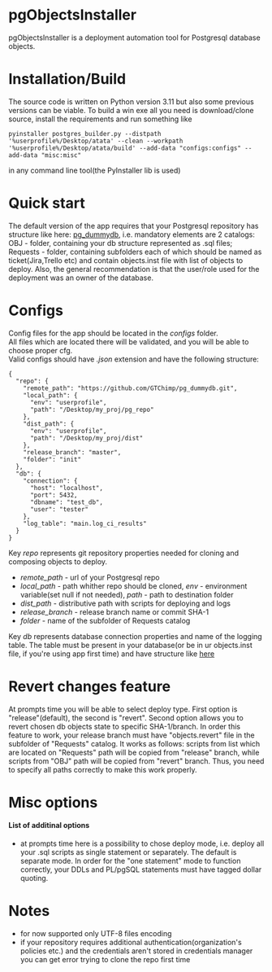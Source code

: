 # pgObjectsInstaller

pgObjectsInstaller is a deployment automation tool for Postgresql database objects.


# Installation/Build

The source code is written on Python version 3.11 but also some previous versions can be viable.
To build a win exe all you need is download/clone source, install the requirements and run something like 
```
pyinstaller postgres_builder.py --distpath '%userprofile%/Desktop/atata' --clean --workpath '%userprofile%/Desktop/atata/build' --add-data "configs:configs" --add-data "misc:misc"
```
in any command line tool(the PyInstaller lib is used)

# Quick start

The default version of the app requires that your Postgresql repository has structure like here: [pg_dummydb](https://github.com/GTChimp/pg_dummydb), i.e. mandatory elements are 2 catalogs: OBJ - folder, containing your db structure represented as .sql files; Requests - folder, containing subfolders each of which should be named as ticket(Jira,Trello etc) and contain objects.inst file with list of objects to deploy.
Also, the general recommendation is that the user/role used for the deployment was an owner of the database.


# Configs

Config files for the app should be located in the *configs* folder.  
All files which are located there will be validated, and you will be able to choose proper cfg.  
Valid configs should have *.json* extension and have the following structure:
```
{
  "repo": {
    "remote_path": "https://github.com/GTChimp/pg_dummydb.git",
    "local_path": {
      "env": "userprofile",
      "path": "/Desktop/my_proj/pg_repo"
    },
    "dist_path": {
      "env": "userprofile",
      "path": "/Desktop/my_proj/dist"
    },
    "release_branch": "master",
    "folder": "init"
  },
  "db": {
    "connection": {
      "host": "localhost",
      "port": 5432,
      "dbname": "test_db",
      "user": "tester"
    },
    "log_table": "main.log_ci_results"
  }
}
```

Key *repo* represents git repository properties needed for cloning and composing objects to deploy.

 - *remote_path* - url of your Postgresql repo
 - *local_path* - path whither repo should be cloned, *env* - environment variable(set null if not needed), *path* - path to destination folder
 - *dist_path* - distributive path with scripts for deploying and logs
 - *release_branch* - release branch name or commit SHA-1
 - *folder* - name of the subfolder of Requests catalog

Key *db* represents database connection properties and name of the logging table. The table must be present in your database(or be in ur objects.inst file, if you're using app first time) and have structure like [here](https://github.com/GTChimp/pg_dummydb/blob/master/OBJ/Schemas/main/Tables/log_ci_results.sql)
# Revert changes feature
At prompts time you will be able to select deploy type. First option is "release"(default), the second is "revert".
Second option allows you to revert chosen db objects state to specific SHA-1/branch.
In order this feature to work, your release branch must have "objects.revert" file in the subfolder of "Requests" catalog.
It works as follows: scripts from list which are located on "Requests" path will be copied from "release" branch, while 
scripts from "OBJ" path will be copied from "revert" branch. Thus, you need to specify all paths correctly to make this work properly.
# Misc options
#### List of additinal options

 - at prompts time here is a possibility to chose deploy mode, i.e. deploy all your .sql scripts as single statement  or separately. The default is separate mode. In order for the "one statement" mode to function correctly, your DDLs and PL/pgSQL statements must have tagged dollar quoting.

# Notes

 - for now supported only UTF-8 files encoding
 - if your repository requires additional authentication(organization's policies etc.) and the credentials aren't stored in credentials manager you can get error trying to clone the repo first time